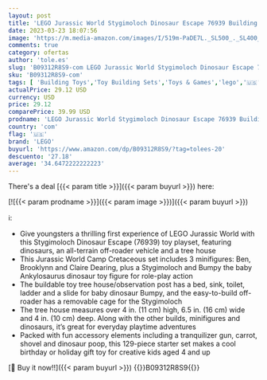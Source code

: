 ```yaml
---
layout: post
title: 'LEGO Jurassic World Stygimoloch Dinosaur Escape 76939 Building Kit; Cool Dinosaur Toy Playset for Kids Aged 4 and up; New 2021  129 Pieces '
date: 2023-03-23 18:07:56
image: 'https://m.media-amazon.com/images/I/519m-PaDE7L._SL500_._SL400_.jpg'
comments: true
category: ofertas
author: 'tole.es'
slug: 'B09312R8S9-com LEGO Jurassic World Stygimoloch Dinosaur Escape 76939...'
sku: 'B09312R8S9-com'
tags: [ 'Building Toys','Toy Building Sets','Toys & Games','lego','🇺🇸', ]
actualPrice: 29.12 USD
currency: USD
price: 29.12
comparePrice: 39.99 USD
prodname: 'LEGO Jurassic World Stygimoloch Dinosaur Escape 76939 Building Kit; Cool Dinosaur Toy Playset for Kids Aged 4 and up; New 2021  129 Pieces '
country: 'com'
flag: '🇺🇸'
brand: 'LEGO'
buyurl: 'https://www.amazon.com/dp/B09312R8S9/?tag=tolees-20'
descuento: '27.18'
average: '34.6472222222223'
---
```


There's a deal [{{< param title >}}]({{< param buyurl >}})  here:

[![{{< param prodname >}}]({{< param image >}})]({{< param buyurl >}})

ℹ️:

- Give youngsters a thrilling first experience of LEGO Jurassic World with this Stygimoloch Dinosaur Escape (76939) toy playset, featuring dinosaurs, an all-terrain off-roader vehicle and a tree house
- This Jurassic World Camp Cretaceous set includes 3 minifigures: Ben, Brooklynn and Claire Dearing, plus a Stygimoloch and Bumpy the baby Ankylosaurus dinosaur toy figure for role-play action
- The buildable toy tree house/observation post has a bed, sink, toilet, ladder and a slide for baby dinosaur Bumpy, and the easy-to-build off-roader has a removable cage for the Stygimoloch
- The tree house measures over 4 in. (11 cm) high, 6.5 in. (16 cm) wide and 4 in. (10 cm) deep. Along with the other builds, minifigures and dinosaurs, it’s great for everyday playtime adventures
- Packed with fun accessory elements including a tranquilizer gun, carrot, shovel and dinosaur poop, this 129-piece starter set makes a cool birthday or holiday gift toy for creative kids aged 4 and up

[🛒 Buy it now!!]({{< param buyurl >}})
{{<world>}}B09312R8S9{{</world>}}
